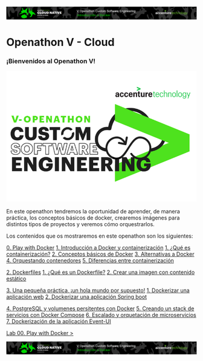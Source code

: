 <p align="center">
    <img src="resources/header.png">
</p>

# Openathon V - Cloud

### ¡Bienvenidos al Openathon V! 

<p align="center">
    <img src="resources/logo_OpenathonV_tr.png" width="600">
</p>

En este openathon tendremos la oportunidad de aprender, de manera práctica, los conceptos básicos de docker, crearemos imágenes para distintos tipos de proyectos y veremos cómo orquestrarlos.  

Los contenidos que os mostraremos en este openathon son los siguientes:

[0. Play with Docker](lab-00)
[1. Introducción a Docker y containerización](lab-01)
   [1. ¿Qué es containerización?](lab-01#qué-es-containerización)
   [2. Conceptos básicos de Docker](lab-01#conceptos-básicos-de-docker)
   [3. Alternativas a Docker](lab-01#alternativas-a-docker)
   [4. Orquestando contenedores](lab-01#orquestando-contenedores)
   [5. Diferencias entre containerización](lab-01#diferencias-entre-containerización-y-máquinas-virtuales)

[2. Dockerfiles](lab-02)
   [1. ¿Qué es un Dockerfile?](lab-02#qué-es-un-dockerfile)
   [2. Crear una imagen con contenido estático](lab-02#crear-imagen-con-contenido-estático)

[3. Una pequeña práctica, ¡un hola mundo por supuesto!](lab-03)
   [1. Dockerizar una aplicación web](lab-03/frontend)
   [2. Dockerizar una aplicación Spring boot](lab-03/backend)

[4. PostgreSQL y volumenes persitentes con Docker](lab-04)
[5. Creando un stack de servicios con Docker Compose](lab-05)
[6. Escalado y orquetación de microservicios](lab-06)
[7. Dockerización de la aplicación Event-UI](lab-07)

[ Lab 00. Play with Docker >](./lab-00)
	
<p align="center">
    <img src="resources/header.png">
</p>
